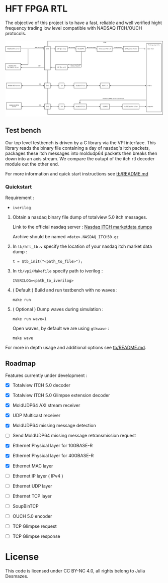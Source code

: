 # HFT FPGA RTL

The objective of this project is to have a fast, reliable and well verified hight frequency
trading low level compatible with NADSAQ ITCH/OUCH protocols.

![Project architecture!](/doc/arch.svg)

## Test bench

Our top level testbench is driven by a C library via the VPI interface.
This library reads the binary file containing a day of nasdaq's itch packets, packages these
itch messages into moldudp64 packets then breaks then down into an axis stream.
We compare the outupt of the itch rtl decoder module out the other end.

For more information and quick start instructions see [tb/README.md](tb/README.md)

### Quickstart

Requirement :
- `iverilog` 

1. Obtain a nasdaq binary file dump of totalview 5.0 itch messages.
    
    Link to the official nasdaq server : [Nasdaq ITCH marketdata dumps](https://emi.nasdaq.com/ITCH/Nasdaq%20ITCH/) 
    
    Archive should be named `<date>.NASDAQ_ITCH50.gz` 

2. In `tb/hft_tb.v` specify the location of your nasdaq itch market data dump :
    ```
    t = $tb_init("<path_to_file>");
    ```

3. In `tb/vpi/Makefile` specify path to iverilog :
    ```
    IVERILOG=<path_to_iverilog>
    ```

4. ( Default ) Build and run testbench with no waves :
    ```
    make run
    ```

4. ( Optional ) Dump waves during simulation :
    ```
    make run wave=1
    ```
    Open waves, by default we are using `gtkwave` :
    ```
    make wave
    ```
 
For more in depth usage and additional options see [tb/README.md](tb/README.md).

## Roadmap

Features currently under development :

- [X] Totalview ITCH 5.0 decoder
- [X] Totalview ITCH 5.0 Glimpse extension decoder
- [X] MoldUDP64 AXI stream receiver
- [X] UDP Multicast receiver
- [X] MoldUDP64 missing message detection
- [ ] Send MoldUDP64 missing message retransmission request
- [x] Ethernet Physical layer for 10GBASE-R 
- [x] Ethernet Physical layer for 40GBASE-R 
- [x] Ethernet MAC layer 
- [ ] Ethernet IP layer ( IPv4 )
- [ ] Ethernet UDP layer
- [ ] Ethernet TCP layer
- [ ] SoupBinTCP
- [ ] OUCH 5.0 encoder
- [ ] TCP Glimpse request
- [ ] TCP Glimpse response



# License

This code is licensed under CC BY-NC 4.0, all rights belong to Julia Desmazes.
